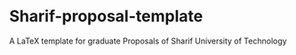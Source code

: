 # Sharif-proposal-template
A LaTeX template for graduate Proposals of Sharif University of Technology
